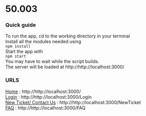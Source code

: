 # 50.003

### Quick guide ###
To run the app, cd to the working directory in your terminal</br>
Install all the modules needed using</br>
`npm install`</br>
Start the app with </br>
`npm start` </br>
You may have to wait while the script builds. </br>
The server will be loaded at http://http://localhost:3000/ </br>

### URLS ###
[Home](http://http://localhost:3000/) : http://http://localhost:3000/ </br>
[Login](http://http://localhost:3000/Login) : http://http://localhost:3000/Login </br>
[New Ticket/ Contact Us](http://http://localhost:3000/NewTicket) : http://http://localhost:3000/NewTicket </br>
[FAQ](http://http://localhost:3000/FAQ) : http://http://localhost:3000/FAQ </br>


